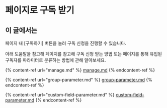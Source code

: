 # 페이지로 구독 받기

## 이 글에서는

페이지 내 \[구독하기] 버튼을 눌러 구독 신청을 진행할 수 있습니다.&#x20;

아래 도움말을 참고해 페이지를 참고해 구독 신청 받는 방법 또는 페이지를 통해 유입된 구독자를 파라미터로 분류하는 방법에 관해 알아보세요.

{% content-ref url="manage.md" %}
[manage.md](manage.md)
{% endcontent-ref %}

{% content-ref url="group-parameter.md" %}
[group-parameter.md](group-parameter.md)
{% endcontent-ref %}

{% content-ref url="custom-field-parameter.md" %}
[custom-field-parameter.md](custom-field-parameter.md)
{% endcontent-ref %}
